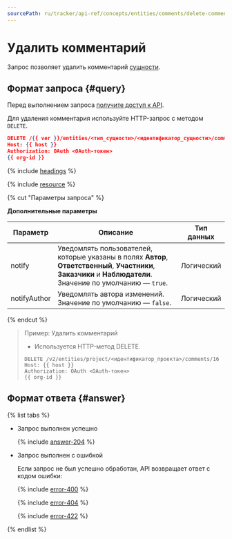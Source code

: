```yaml
---
sourcePath: ru/tracker/api-ref/concepts/entities/comments/delete-comment.md
---
```

# Удалить комментарий

Запрос позволяет удалить комментарий [сущности](../about-entities.md).

## Формат запроса {#query}

Перед выполнением запроса [получите доступ к API](../../access.md).

Для удаления комментария используйте HTTP-запрос с методом `DELETE`.

```json
DELETE /{{ ver }}/entities/<тип_сущности>/<идентификатор_сущности>/comments/<идентификатор_комментария>
Host: {{ host }}
Authorization: OAuth <OAuth-токен>
{{ org-id }}
```

{% include [headings](../../../../_includes/tracker/api/headings.md) %}

{% include [resource](../../../../_includes/tracker/api/resource-entity-comment.md) %}

{% cut "Параметры запроса" %}

**Дополнительные параметры**

Параметр | Описание | Тип данных
-------- | -------- | ----------
notify | Уведомлять пользователей, которые указаны в полях **Автор**, **Ответственный**, **Участники**, **Заказчики** и **Наблюдатели**. Значение по умолчанию — `true`. | Логический
notifyAuthor | Уведомлять автора изменений. Значение по умолчанию — `false`. | Логический

{% endcut %}

> Пример: Удалить комментарий
>
> - Используется HTTP-метод DELETE.
>
> ```
> DELETE /v2/entities/project/<идентификатор_проекта>/comments/16
> Host: {{ host }}
> Authorization: OAuth <OAuth-токен>
> {{ org-id }}
> ```

## Формат ответа {#answer}

{% list tabs %}

- Запрос выполнен успешно

  {% include [answer-204](../../../../_includes/tracker/api/answer-204.md) %}

- Запрос выполнен с ошибкой

  Если запрос не был успешно обработан, API возвращает ответ с кодом ошибки:

  {% include [error-400](../../../../_includes/tracker/api/answer-error-400.md) %}
  
  {% include [error-404](../../../../_includes/tracker/api/answer-error-404.md) %}
  
  {% include [error-422](../../../../_includes/tracker/api/answer-error-422.md) %}

{% endlist %}
